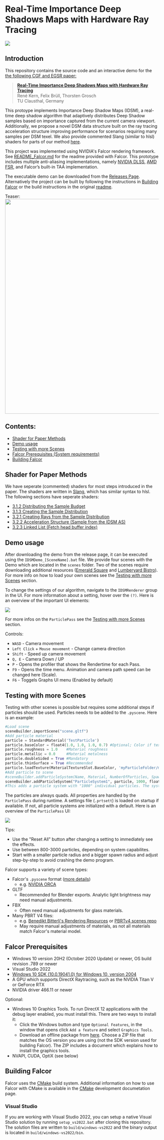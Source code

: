 # Real-Time Importance Deep Shadows Maps with Hardware Ray Tracing

![](docs/images/teaserIDSM.png)

## Introduction
This repository contains the source code and an interactive demo for the [the following CGF and EGSR paper:](https://diglib.eg.org/items/ff5055b6-be32-414a-8d63-41fdb7296e10)

> **[Real-Time Importance Deep Shadows Maps
 with Hardware Ray Tracing](https://diglib.eg.org/items/ff5055b6-be32-414a-8d63-41fdb7296e10)** <br>
> René Kern, Felix Brüll, Thorsten Grosch <br>
> TU Clausthal, Germany

This protoype implements Importance Deep Shadow Maps (IDSM), a real-time deep shadow algorithm that adaptively distributes Deep Shadow samples based on importance captured from the current camera viewport. Additionally, we propose a novel DSM data structure built on the ray tracing acceleration structure improving performance for scenarios requiring many samples per DSM texel. We also provide commented Slang (similar to hlsl) shaders for parts of our method [here](#shader-for-paper-methods).

This project was implemented using NVIDIA's Falcor rendering framework. See [README_Falcor.md](README_Falcor.md) for the readme provided with Falcor. This prototype includes multiple anti-aliasing implementations, namely [NVIDIA DLSS](https://github.com/NVIDIA/DLSS), [AMD FSR](https://github.com/GPUOpen-LibrariesAndSDKs/FidelityFX-SDK), and Falcor’s built-in TAA implementation.

The executable demo can be downloaded from the [Releases Page](https://github.com/TU-Clausthal-Rendering/ImportanceDeepShadowMaps/releases/latest). Alternatively the project can be built by following the instructions in [Building Falcor](#building-falcor) or the build instructions in the original [readme](README_Falcor.md).

Teaser:
[<img src="http://i.ytimg.com/vi/BvkLhBASKwY/maxresdefault.jpg" width="700">](https://youtu.be/BvkLhBASKwY)


## Contents:
* [Shader for Paper Methods](#shader-for-paper-methods)
* [Demo usage](#demo-usage)
* [Testing with more Scenes](#testing-with-more-scenes)
* [Falcor Prerequisites (System requirements)](#falcor-prerequisites)
* [Building Falcor](#building-falcor)

## Shader for Paper Methods
We have seperate (commented) shaders for most steps introduced in the paper. The shaders are written in [Slang](https://github.com/shader-slang/slang), which has similar syntax to hlsl. The following sections have seperate shaders:
- [3.1.2 Distributing the Sample Budget](Source/RenderPasses/IDSMRenderer/ImportanceMapHelpers/DistributeBudget.cs.slang)
- [3.1.3 Creating the Sample Distribution](Source/RenderPasses/IDSMRenderer/ImportanceMapHelpers/GenSampleDistribution.cs.slang)
- [3.2.1 Creating Rays from the Sample Distribution](Source/RenderPasses/IDSMRenderer/ImportanceMapHelpers/RaySampleFromSampleDistribution.slang)
- [3.2.2 Acceleration Structure (Sample from the IDSM AS)](Source/RenderPasses/IDSMRenderer/IDSMAccelerationStructure/IDSMAccelerationStructure.slang)
- [3.2.3 Linked List (Fetch head buffer index)](Source/RenderPasses/IDSMRenderer/ImportanceMapHelpers/HeadIndexFromSampleDistribution.slang)

## Demo usage
After downloading the demo from the release page, it can be executed using the `IDSMDemo_[SceneName].bat` file. We provide four scenes with the Demo which are located in the `scenes` folder. Two of the scenes require downloading additional resources ([Emerald Square](https://developer.nvidia.com/orca/nvidia-emerald-square) and [Lumberyard Bistro](https://developer.nvidia.com/orca/amazon-lumberyard-bistro)). For more info on how to load your own scenes see the [Testing with more Scenes](#testing-with-more-scenes) section.

To change the settings of our algorithm, navigate to the `IDSMRenderer` group in the UI. For more information about a setting, hover over the `(?)`. Here is an overview of the important UI elements:

![](docs/images/UI.png)

For more infos on the `ParticlePass` see the [Testing with more Scenes](#testing-with-more-scenes) section.

Controls:
- `WASD` - Camera movement
- `Left Click` + `Mouse movement` - Change camera direction
- `Shift` - Speed up camera movement
- `Q, E` - Camera Down / UP
- `P` - Opens the profiler that shows the Rendertime for each Pass.
- `F9` - Opens the time menu. Animation and camera path speed can be changed here (Scale).
- `F6` - Toggels Graphs UI menu (Enabled by default)

## Testing with more Scenes
Testing with other scenes is possible but requires some additional steps if particles should be used. Particles needs to be added to the `.pyscene`. Here is an example:
```python
#Load scene
sceneBuilder.importScene("scene.gltf")
#Add particle material
particle = StandardMaterial('TestParticle')
particle.baseColor = float4(1.0, 1.0, 1.0, 0.7) #Optional; Color if texture is removed (RGBA)
particle.roughness = 1.0    #Material roughness
particle.metallic = 0.0     #Material metalness
particle.doubleSided = True #Mandatory
particle.thinSurface = True #Recommended
particle.loadTexture(MaterialTextureSlot.BaseColor, 'myParticleFolder/myTexture.png') #Texture
#Add particle to scene
#sceneBuilder.addParticleSystem(Name, Material, NumberOfParticles, SpawnPosition)
sceneBuilder.addParticleSystem("ParticleSystem1", particle, 1000, float3(0,-2,0))
#This adds a particle system with "1000" individual particles. The system has the name "ParticleName", the material "particle" and spawns at the position (0,-2,0). 
```
The particles are always quads. All properties are handled by the `ParticlePass` during runtime. A settings file (`.prtsett`) is loaded on startup if available. If not, all particle systems are initialized with a default.
Here is an overview of the `ParticlePass` UI:

![](docs/images/GitHubParticleUI.png)

Tips:
- Use the "Reset All" button after changing a setting to immediately see the effects.
- Use between 800-3000 particles, depending on system capabilites.
- Start with a smaller particle radius and a bigger spawn radius and adjust step-by-step to avoid crashing the demo program.


Falcor supports a variety of scene types:
- Falcor's `.pyscene` format ([more details](docs/usage/scene-formats.md))
    - e.g. [NVIDIA ORCA](https://developer.nvidia.com/orca)
- GLTF
    - Recommended for Blender exports. Analytic light brightness may need manual adjustments. 
- FBX
    - Often need manual adjustments for glass materials.
- Many PBRT V4 files:
    - e.g. [Benedikt Bitterli's Rendering Resources](https://benedikt-bitterli.me/resources/) or [PBRTv4 scenes repo](https://github.com/mmp/pbrt-v4-scenes)
    - May require manual adjustments of materials, as not all materials match Falcor's material model.

## Falcor Prerequisites
- Windows 10 version 20H2 (October 2020 Update) or newer, OS build revision .789 or newer
- Visual Studio 2022
- [Windows 10 SDK (10.0.19041.0) for Windows 10, version 2004](https://developer.microsoft.com/en-us/windows/downloads/windows-10-sdk/)
- A GPU which supports DirectX Raytracing, such as the NVIDIA Titan V or GeForce RTX
- NVIDIA driver 466.11 or newer

Optional:
- Windows 10 Graphics Tools. To run DirectX 12 applications with the debug layer enabled, you must install this. There are two ways to install it:
    - Click the Windows button and type `Optional Features`, in the window that opens click `Add a feature` and select `Graphics Tools`.
    - Download an offline package from [here](https://docs.microsoft.com/en-us/windows-hardware/test/hlk/windows-hardware-lab-kit#supplemental-content-for-graphics-media-and-mean-time-between-failures-mtbf-tests). Choose a ZIP file that matches the OS version you are using (not the SDK version used for building Falcor). The ZIP includes a document which explains how to install the graphics tools.
- NVAPI, CUDA, OptiX (see below)

## Building Falcor
Falcor uses the [CMake](https://cmake.org) build system. Additional information on how to use Falcor with CMake is available in the [CMake](docs/development/cmake.md) development documetation page.

### Visual Studio
If you are working with Visual Studio 2022, you can setup a native Visual Studio solution by running `setup_vs2022.bat` after cloning this repository. The solution files are written to `build/windows-vs2022` and the binary output is located in `build/windows-vs2022/bin`.